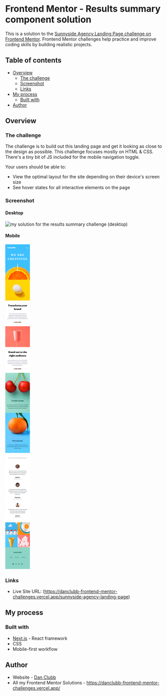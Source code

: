# Frontend Mentor - Results summary component solution

This is a solution to the [Sunnyside Agency Landing Page challenge on Frontend Mentor](https://www.frontendmentor.io/challenges/sunnyside-agency-landing-page-7yVs3B6ef). Frontend Mentor challenges help practice and improve coding skills by building realistic projects.

## Table of contents

- [Overview](#overview)
  - [The challenge](#the-challenge)
  - [Screenshot](#screenshot)
  - [Links](#links)
- [My process](#my-process)
  - [Built with](#built-with)
- [Author](#author)

## Overview

### The challenge

The challenge is to build out this landing page and get it looking as close to the design as possible.
This challenge focuses mostly on HTML & CSS. There's a tiny bit of JS included for the mobile navigation toggle.

Your users should be able to:

- View the optimal layout for the site depending on their device's screen size
- See hover states for all interactive elements on the page

### Screenshot

#### Desktop

![my solution for the results summary challenge (desktop)](./solutions/sunnyside-desktop.png)

#### Mobile

![my solution for the results summary challenge (mobile)](./solutions/sunnyside-mobile.png)

### Links

- Live Site URL: (https://danclubb-frontend-mentor-challenges.vercel.app/sunnyside-agency-landing-page)

## My process

### Built with

- [Next.js](https://nextjs.org/) - React framework
- CSS
- Mobile-first workflow

## Author

- Website - [Dan Clubb](https://danclubb.vercel.app/)
- All my Frontend Mentor Solutions - https://danclubb-frontend-mentor-challenges.vercel.app/
